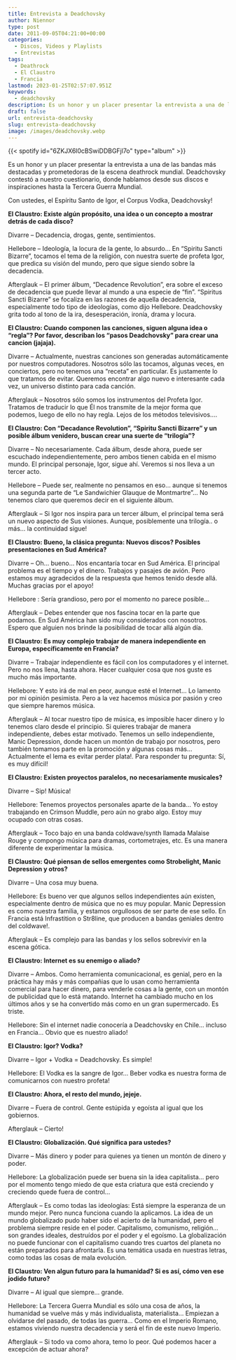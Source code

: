 ```yaml
---
title: Entrevista a Deadchovsky
author: Niennor
type: post
date: 2011-09-05T04:21:00+00:00
categories:
  - Discos, Videos y Playlists
  - Entrevistas
tags:
  - Deathrock
  - El Claustro
  - Francia
lastmod: 2023-01-25T02:57:07.951Z
keywords:
  - deadchovsky
description: Es un honor y un placer presentar la entrevista a una de las bandas más destacadas y prometedoras de la escena deathrock mundial. Deadchovsky contestó a nuestro cuestionario
draft: false
url: entrevista-deadchovsky
slug: entrevista-deadchovsky
image: /images/deadchovsky.webp
---
```


{{< spotify id="6ZKJX6l0cBSwiDDBGFjl7o" type="album" >}}

Es un honor y un placer presentar la entrevista a una de las bandas más destacadas y prometedoras de la escena deathrock mundial. Deadchovsky contestó a nuestro cuestionario, donde hablamos desde sus discos e inspiraciones hasta la Tercera Guerra Mundial.

Con ustedes, el Espíritu Santo de Igor, el Corpus Vodka, Deadchovsky!

**El Claustro: Existe algún propósito, una idea o un concepto a mostrar detrás de cada disco?**

Divarre – Decadencia, drogas, gente, sentimientos.

Hellebore – Ideología, la locura de la gente, lo absurdo… En “Spiritu Sancti Bizarre”, tocamos el tema de la religión, con nuestra suerte de profeta Igor, que predica su visión del mundo, pero que sigue siendo sobre la decadencia.

Afterglauk – El primer álbum, “Decadence Revolution”, era sobre el exceso de decadencia que puede llevar al mundo a una especie de “fin”. “Spiritus Sancti Bizarre” se focaliza en las razones de aquella decadencia, especialmente todo tipo de ideologías, como dijo Hellebore. Deadchovsky grita todo al tono de la ira, desesperación, ironía, drama y locura.

**El Claustro: Cuando componen las canciones, siguen alguna idea o “regla”? Por favor, describan los “pasos Deadchovsky” para crear una cancion (jajaja).**

Divarre – Actualmente, nuestras canciones son generadas automáticamente por nuestros computadores. Nosotros sólo las tocamos, algunas veces, en conciertos, pero no tenemos una “receta” en particular. Es justamente lo que tratamos de evitar. Queremos encontrar algo nuevo e interesante cada vez, un universo distinto para cada canción.

Afterglauk – Nosotros sólo somos los instrumentos del Profeta Igor. Tratamos de traducir lo que Él nos transmite de la mejor forma que podemos, luego de ello no hay regla. Lejos de los métodos televisivos….

**El Claustro: Con “Decadance Revolution”, “Spiritu Sancti Bizarre” y un posible álbum venidero, buscan crear una suerte de “trilogía”?**

Divarre – No necesariamente. Cada álbum, desde ahora, puede ser escuchado independientemente, pero ambos tienen cabida en el mismo mundo. El principal personaje, Igor, sigue ahí. Veremos si nos lleva a un tercer acto.

Hellebore – Puede ser, realmente no pensamos en eso… aunque si tenemos una segunda parte de “Le Sandwichier Glauque de Montmartre”… No tenemos claro que queremos decir en el siguiente álbum.

Afterglauk – Si Igor nos inspira para un tercer álbum, el principal tema será un nuevo aspecto de Sus visiones. Aunque, posiblemente una trilogía.. o más… la continuidad sigue!

**El Claustro: Bueno, la clásica pregunta: Nuevos discos? Posibles presentaciones en Sud América?**

Divarre – Oh… bueno… Nos encantaría tocar en Sud América. El principal problema es el tiempo y el dinero. Trabajos y pasajes de avión. Pero estamos muy agradecidos de la respuesta que hemos tenido desde allá. Muchas gracias por el apoyo!

Hellebore : Sería grandioso, pero por el momento no parece posible…

Afterglauk – Debes entender que nos fascina tocar en la parte que podamos. En Sud América han sido muy considerados con nosotros. Espero que alguien nos brinde la posibilidad de tocar allá algún día.

**El Claustro: Es muy complejo trabajar de manera independiente en Europa, específicamente en Francia?**

Divarre – Trabajar independiente es fácil con los computadores y el internet. Pero no nos llena, hasta ahora. Hacer cualquier cosa que nos guste es mucho más importante.

Hellebore: Y esto irá de mal en peor, aunque esté el Internet… Lo lamento por mi opinión pesimista. Pero a la vez hacemos música por pasión y creo que siempre haremos música.

Afterglauk – Al tocar nuestro tipo de música, es imposible hacer dinero y lo tenemos claro desde el principio. Si quieres trabajar de manera independiente, debes estar motivado. Tenemos un sello independiente, Manic Depression, donde hacen un montón de trabajo por nosotros, pero también tomamos parte en la promoción y algunas cosas más… Actualmente el lema es evitar perder plata!. Para responder tu pregunta: Sí, es muy difícil!

**El Claustro: Existen proyectos paralelos, no necesariamente musicales?**

Divarre – Sip! Música!

Hellebore: Tenemos proyectos personales aparte de la banda… Yo estoy trabajando en Crimson Muddle, pero aún no grabo algo. Estoy muy ocupado con otras cosas.

Afterglauk – Toco bajo en una banda coldwave/synth llamada Malaise Rouge y compongo música para dramas, cortometrajes, etc. Es una manera diferente de experimentar la música.

**El Claustro: Qué piensan de sellos emergentes como Strobelight, Manic Depression y otros?**

Divarre – Una cosa muy buena.

Hellebore: Es bueno ver que algunos sellos independientes aún existen, especialmente dentro de música que no es muy popular. Manic Depression es como nuestra familia, y estamos orgullosos de ser parte de ese sello. En Francia está Infrastition o Str8line, que producen a bandas geniales dentro del coldwave!.

Afterglauk – Es complejo para las bandas y los sellos sobrevivir en la escena gótica.

**El Claustro: Internet es su enemigo o aliado?**

Divarre – Ambos. Como herramienta comunicacional, es genial, pero en la práctica hay más y más compañias que lo usan como herramienta comercial para hacer dinero, para venderle cosas a la gente, con un montón de publicidad que lo está matando. Internet ha cambiado mucho en los últimos años y se ha convertido más como en un gran supermercado. Es triste.

Hellebore: Sin el internet nadie conocería a Deadchovsky en Chile… incluso en Francia… Obvio que es nuestro aliado!

**El Claustro: Igor? Vodka?**

Divarre – Igor + Vodka = Deadchovsky. Es simple!

Hellebore: El Vodka es la sangre de Igor… Beber vodka es nuestra forma de comunicarnos con nuestro profeta!

**El Claustro: Ahora, el resto del mundo, jejeje.**

Divarre – Fuera de control. Gente estúpida y egoísta al igual que los gobiernos.

Afterglauk – Cierto!

**El Claustro: Globalización. Qué significa para ustedes?**

Divarre – Más dinero y poder para quienes ya tienen un montón de dinero y poder.

Hellebore: La globalización puede ser buena sin la idea capitalista… pero por el momento tengo miedo de que esta criatura que está creciendo y creciendo quede fuera de control…

Afterglauk – Es como todas las ideologías: Está siempre la esperanza de un mundo mejor. Pero nunca funciona cuando la aplicamos. La idea de un mundo globalizado pudo haber sido el acierto de la humanidad, pero el problema siempre reside en el poder. Capitalismo, comunismo, religión… son grandes ideales, destruídos por el poder y el egoísmo. La globalización no puede funcionar con el capitalismo cuando tres cuartos del planeta no están preparados para afrontarla. Es una temática usada en nuestras letras, como todas las cosas de mala evolución.

**El Claustro: Ven algun futuro para la humanidad? Si es así, cómo ven ese jodido futuro?**

Divarre – Al igual que siempre… grande.

Hellebore: La Tercera Guerra Mundial es sólo una cosa de años, la humanidad se vuelve más y más individualista, materialista… Empiezan a olvidarse del pasado, de todas las guerra… Como en el Imperio Romano, estamos viviendo nuestra decadencia y será el fin de este nuevo Imperio.

Afterglauk – Si todo va como ahora, temo lo peor. Qué podemos hacer a excepción de actuar ahora?
